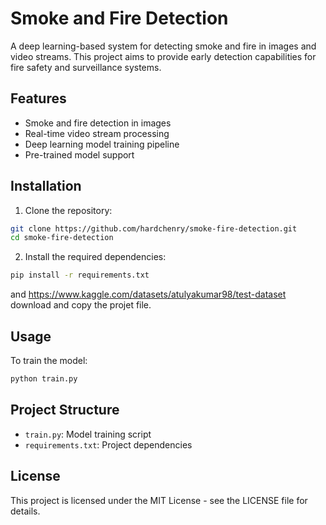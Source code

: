 # Smoke and Fire Detection

A deep learning-based system for detecting smoke and fire in images and video streams. This project aims to provide early detection capabilities for fire safety and surveillance systems.

## Features

- Smoke and fire detection in images
- Real-time video stream processing
- Deep learning model training pipeline
- Pre-trained model support

## Installation

1. Clone the repository:
```bash
git clone https://github.com/hardchenry/smoke-fire-detection.git
cd smoke-fire-detection
```

2. Install the required dependencies:
```bash
pip install -r requirements.txt
```
and https://www.kaggle.com/datasets/atulyakumar98/test-dataset download and copy the projet file.

## Usage

To train the model:
```bash
python train.py
```

## Project Structure

- `train.py`: Model training script
- `requirements.txt`: Project dependencies

## License

This project is licensed under the MIT License - see the LICENSE file for details.
